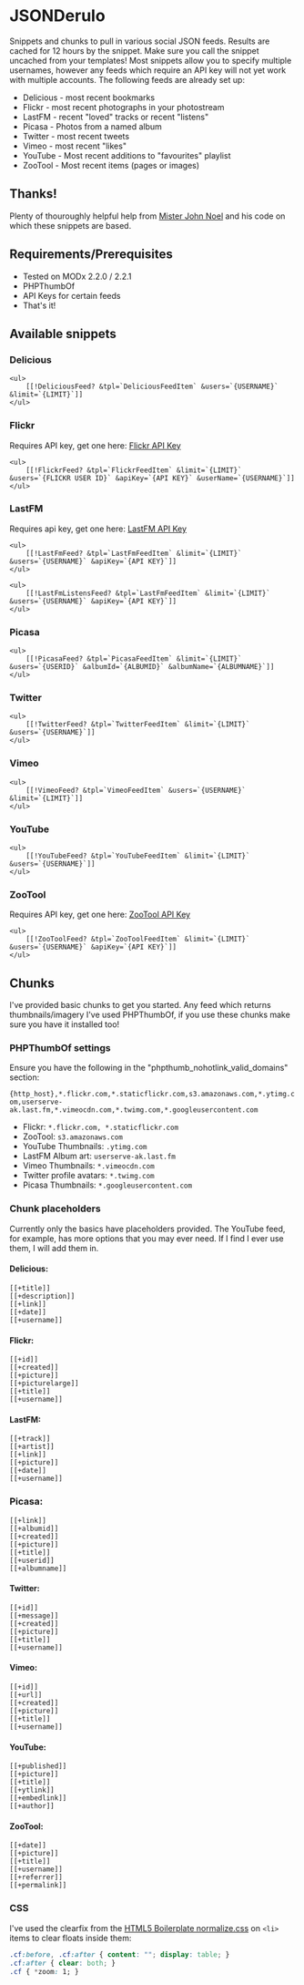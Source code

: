 # JSONDerulo

Snippets and chunks to pull in various social JSON feeds.
Results are cached for 12 hours by the snippet. Make sure you call the snippet uncached from your templates!
Most snippets allow you to specify multiple usernames, however any feeds which require an API key will not yet work with multiple accounts.
The following feeds are already set up:

* Delicious - most recent bookmarks
* Flickr - most recent photographs in your photostream
* LastFM - recent "loved" tracks or recent "listens"
* Picasa - Photos from a named album
* Twitter - most recent tweets
* Vimeo - most recent "likes"
* YouTube - Most recent additions to "favourites" playlist
* ZooTool - Most recent items (pages or images)

## Thanks!

Plenty of thouroughly helpful help from [Mister John Noel](https://github.com/johnnoel) and his code on which these snippets are based.

## Requirements/Prerequisites

* Tested on MODx 2.2.0 / 2.2.1
* PHPThumbOf
* API Keys for certain feeds
* That's it!

## Available snippets

### Delicious

```
<ul>
	[[!DeliciousFeed? &tpl=`DeliciousFeedItem` &users=`{USERNAME}` &limit=`{LIMIT}`]]
</ul>
```

### Flickr

Requires API key, get one here: [Flickr API Key](http://www.flickr.com/services/apps/create/apply)

```
<ul>
	[[!FlickrFeed? &tpl=`FlickrFeedItem` &limit=`{LIMIT}` &users=`{FLICKR USER ID}` &apiKey=`{API KEY}` &userName=`{USERNAME}`]]
</ul>
```

### LastFM

Requires api key, get one here: [LastFM API Key](http://www.last.fm/api/account)

```
<ul>
	[[!LastFmFeed? &tpl=`LastFmFeedItem` &limit=`{LIMIT}` &users=`{USERNAME}` &apiKey=`{API KEY}`]]
</ul>
```

```
<ul>
	[[!LastFmListensFeed? &tpl=`LastFmFeedItem` &limit=`{LIMIT}` &users=`{USERNAME}` &apiKey=`{API KEY}`]]
</ul>
```

### Picasa

```
<ul>
	[[!PicasaFeed? &tpl=`PicasaFeedItem` &limit=`{LIMIT}` &users=`{USERID}` &albumId=`{ALBUMID}` &albumName=`{ALBUMNAME}`]]
</ul>
```

### Twitter

```
<ul>
	[[!TwitterFeed? &tpl=`TwitterFeedItem` &limit=`{LIMIT}` &users=`{USERNAME}`]]
</ul>
```

### Vimeo

```
<ul>
	[[!VimeoFeed? &tpl=`VimeoFeedItem` &users=`{USERNAME}` &limit=`{LIMIT}`]]
</ul>
```

### YouTube

```
<ul>
	[[!YouTubeFeed? &tpl=`YouTubeFeedItem` &limit=`{LIMIT}` &users=`{USERNAME}`]]
</ul>
```

### ZooTool

Requires API key, get one here: [ZooTool API Key](http://zootool.com/api/keys)

```
<ul>
	[[!ZooToolFeed? &tpl=`ZooToolFeedItem` &limit=`{LIMIT}` &users=`{USERNAME}` &apiKey=`{API KEY}`]]
</ul>
```

## Chunks

I've provided basic chunks to get you started. Any feed which returns thumbnails/imagery I've used PHPThumbOf, if you use these chunks make sure you have it installed too!


### PHPThumbOf settings

Ensure you have the following in the "phpthumb_nohotlink_valid_domains" section:

```{http_host},*.flickr.com,*.staticflickr.com,s3.amazonaws.com,*.ytimg.com,userserve-ak.last.fm,*.vimeocdn.com,*.twimg.com,*.googleusercontent.com```

* Flickr: ```*.flickr.com, *.staticflickr.com```
* ZooTool: ```s3.amazonaws.com```
* YouTube Thumbnails: ```.ytimg.com```
* LastFM Album art: ```userserve-ak.last.fm```
* Vimeo Thumbnails: ```*.vimeocdn.com```
* Twitter profile avatars: ```*.twimg.com```
* Picasa Thumbnails: ```*.googleusercontent.com```

### Chunk placeholders

Currently only the basics have placeholders provided. The YouTube feed, for example, has more options that you may ever need. If I find I ever use them, I will add them in.

#### Delicious:

```
[[+title]]
[[+description]]
[[+link]]
[[+date]]
[[+username]]
```
#### Flickr:

```
[[+id]]
[[+created]]
[[+picture]]
[[+picturelarge]]
[[+title]]
[[+username]]
```
#### LastFM:

```
[[+track]]
[[+artist]]
[[+link]]
[[+picture]]
[[+date]]
[[+username]]
```
### Picasa:

```
[[+link]]
[[+albumid]]
[[+created]]
[[+picture]]
[[+title]]
[[+userid]]
[[+albumname]]
```
#### Twitter:

```
[[+id]]
[[+message]]
[[+created]]
[[+picture]]
[[+title]]
[[+username]]
```
#### Vimeo:

```
[[+id]]
[[+url]]
[[+created]]
[[+picture]]
[[+title]]
[[+username]]
```
#### YouTube:

```
[[+published]]
[[+picture]]
[[+title]]
[[+ytlink]]
[[+embedlink]]
[[+author]]
```
#### ZooTool:

```
[[+date]]
[[+picture]]
[[+title]]
[[+username]]
[[+referrer]]
[[+permalink]]
```

### CSS

I've used the clearfix from the [HTML5 Boilerplate normalize.css](http://www.html5boilerplate.com) on ```<li>``` items to clear floats inside them:

```css
.cf:before, .cf:after { content: ""; display: table; }
.cf:after { clear: both; }
.cf { *zoom: 1; }
```